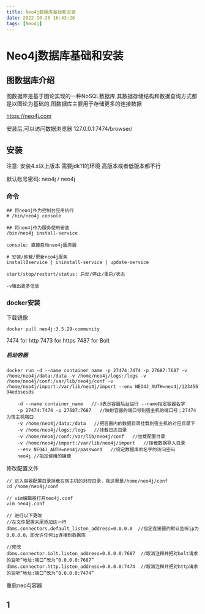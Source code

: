 ```yaml
---
title: Neo4j数据库基础和安装
date: 2022-10-26 16:43:28
tags: [Neo4j]
---
```

# Neo4j数据库基础和安装

## 图数据库介绍
图数据库是基于图论实现的一种NoSQL数据库,其数据存储结构和数据查询方式都是以图论为基础的,图数据库主要用于存储更多的连接数据

https://neo4j.com
<!--more-->
安装后,可以访问数据浏览器
127.0.0.1:7474/browser/

## 安装
注意: 安装4.x以上版本 需要jdk11的环境
高版本或者低版本都不行

默认账号密码: neo4j / neo4j
### 命令
```
## 将neo4j作为控制台应用执行
# /bin/neo4j console

## 将neo4j作为服务使用安装
/bin/neo4j install-service

console: 直接启动neo4j服务器

# 安装/卸载/更新neo4j服务
install0service | uninstall-service | update-service

start/stop/restart/status: 启动/停止/重启/状态

-v输出更多信息

```

### docker安装
下载镜像
```
docker pull neo4j:3.5.29-community
```
7474 for http
7473 for https
7487 for Bolt

##### 启动容器
```
docker run -d --name container_name -p 27474:7474 -p 27687:7687 -v /home/neo4j/data:/data -v /home/neo4j/logs:/logs -v /home/neo4j/conf:/var/lib/neo4j/conf -v /home/neo4j/import:/var/lib/neo4j/import --env NEO4J_AUTH=neo4j/123456 94edbsesds

```
```
	-d --name container_name   //-d表示容器后台运行 --name指定容器名字
	-p 27474:7474 -p 27687:7687   //映射容器的端口号到宿主机的端口号；27474 为宿主机端口
	-v /home/neo4j/data:/data   //把容器内的数据目录挂载到宿主机的对应目录下
	-v /home/neo4j/logs:/logs   //挂载日志目录
	-v /home/neo4j/conf:/var/lib/neo4j/conf   //挂载配置目录
	-v /home/neo4j/import:/var/lib/neo4j/import   //挂载数据导入目录
	--env NEO4J_AUTH=neo4j/password   //设定数据库的名字的访问密码
	neo4j //指定使用的镜像

```
修改配置文件
```
// 进入容器配置目录挂载在宿主机的对应目录，我这里是/home/neo4j/conf
cd /home/neo4j/conf

// vim编辑器打开neo4j.conf
vim neo4j.conf

// 进行以下更改
//在文件配置末尾添加这一行
dbms.connectors.default_listen_address=0.0.0.0  //指定连接器的默认监听ip为0.0.0.0，即允许任何ip连接到数据库

//修改
dbms.connector.bolt.listen_address=0.0.0.0:7687  //取消注释并把对bolt请求的监听“地址:端口”改为“0.0.0.0:7687”
dbms.connector.http.listen_address=0.0.0.0:7474  //取消注释并把对http请求的监听“地址:端口”改为“0.0.0.0:7474”

```
重启neo4j容器

## 1